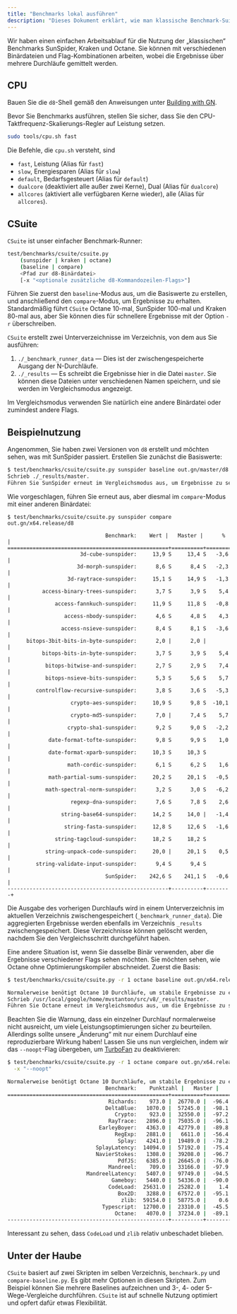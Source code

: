 ```yaml
---
title: "Benchmarks lokal ausführen"
description: "Dieses Dokument erklärt, wie man klassische Benchmark-Suiten in d8 ausführt."
---
```

Wir haben einen einfachen Arbeitsablauf für die Nutzung der „klassischen“ Benchmarks SunSpider, Kraken und Octane. Sie können mit verschiedenen Binärdateien und Flag-Kombinationen arbeiten, wobei die Ergebnisse über mehrere Durchläufe gemittelt werden.

## CPU

Bauen Sie die `d8`-Shell gemäß den Anweisungen unter [Building with GN](/docs/build-gn).

Bevor Sie Benchmarks ausführen, stellen Sie sicher, dass Sie den CPU-Taktfrequenz-Skalierungs-Regler auf Leistung setzen.

```bash
sudo tools/cpu.sh fast
```

Die Befehle, die `cpu.sh` versteht, sind

- `fast`, Leistung (Alias für `fast`)
- `slow`, Energiesparen (Alias für `slow`)
- `default`, Bedarfsgesteuert (Alias für `default`)
- `dualcore` (deaktiviert alle außer zwei Kerne), Dual (Alias für `dualcore`)
- `allcores` (aktiviert alle verfügbaren Kerne wieder), alle (Alias für `allcores`).

## CSuite

`CSuite` ist unser einfacher Benchmark-Runner:

```bash
test/benchmarks/csuite/csuite.py
    (sunspider | kraken | octane)
    (baseline | compare)
    <Pfad zur d8-Binärdatei>
    [-x "<optionale zusätzliche d8-Kommandozeilen-Flags>"]
```

Führen Sie zuerst den `baseline`-Modus aus, um die Basiswerte zu erstellen, und anschließend den `compare`-Modus, um Ergebnisse zu erhalten. Standardmäßig führt `CSuite` Octane 10-mal, SunSpider 100-mal und Kraken 80-mal aus, aber Sie können dies für schnellere Ergebnisse mit der Option `-r` überschreiben.

`CSuite` erstellt zwei Unterverzeichnisse im Verzeichnis, von dem aus Sie ausführen:

1. `./_benchmark_runner_data` — Dies ist der zwischengespeicherte Ausgang der N-Durchläufe.
1. `./_results` — Es schreibt die Ergebnisse hier in die Datei `master`. Sie können diese
  Dateien unter verschiedenen Namen speichern, und sie werden im Vergleichsmodus angezeigt.

Im Vergleichsmodus verwenden Sie natürlich eine andere Binärdatei oder zumindest andere Flags.

## Beispielnutzung

Angenommen, Sie haben zwei Versionen von `d8` erstellt und möchten sehen, was mit SunSpider passiert. Erstellen Sie zunächst die Basiswerte:

```bash
$ test/benchmarks/csuite/csuite.py sunspider baseline out.gn/master/d8
Schrieb ./_results/master.
Führen Sie SunSpider erneut im Vergleichsmodus aus, um Ergebnisse zu sehen.
```

Wie vorgeschlagen, führen Sie erneut aus, aber diesmal im `compare`-Modus mit einer anderen Binärdatei:

```
$ test/benchmarks/csuite/csuite.py sunspider compare out.gn/x64.release/d8

                               Benchmark:    Wert |   Master |      % |
===================================================+==========+========+
                       3d-cube-sunspider:     13,9 S     13,4 S   -3,6 |
                      3d-morph-sunspider:      8,6 S      8,4 S   -2,3 |
                   3d-raytrace-sunspider:     15,1 S     14,9 S   -1,3 |
           access-binary-trees-sunspider:      3,7 S      3,9 S    5,4 |
               access-fannkuch-sunspider:     11,9 S     11,8 S   -0,8 |
                  access-nbody-sunspider:      4,6 S      4,8 S    4,3 |
                 access-nsieve-sunspider:      8,4 S      8,1 S   -3,6 |
      bitops-3bit-bits-in-byte-sunspider:      2,0 |      2,0 |        |
           bitops-bits-in-byte-sunspider:      3,7 S      3,9 S    5,4 |
            bitops-bitwise-and-sunspider:      2,7 S      2,9 S    7,4 |
            bitops-nsieve-bits-sunspider:      5,3 S      5,6 S    5,7 |
         controlflow-recursive-sunspider:      3,8 S      3,6 S   -5,3 |
                    crypto-aes-sunspider:     10,9 S      9,8 S  -10,1 |
                    crypto-md5-sunspider:      7,0 |      7,4 S    5,7 |
                   crypto-sha1-sunspider:      9,2 S      9,0 S   -2,2 |
             date-format-tofte-sunspider:      9,8 S      9,9 S    1,0 |
             date-format-xparb-sunspider:     10,3 S     10,3 S        |
                   math-cordic-sunspider:      6,1 S      6,2 S    1,6 |
             math-partial-sums-sunspider:     20,2 S     20,1 S   -0,5 |
            math-spectral-norm-sunspider:      3,2 S      3,0 S   -6,2 |
                    regexp-dna-sunspider:      7,6 S      7,8 S    2,6 |
                 string-base64-sunspider:     14,2 S     14,0 |   -1,4 |
                  string-fasta-sunspider:     12,8 S     12,6 S   -1,6 |
               string-tagcloud-sunspider:     18,2 S     18,2 S        |
            string-unpack-code-sunspider:     20,0 |     20,1 S    0,5 |
         string-validate-input-sunspider:      9,4 S      9,4 S        |
                               SunSpider:    242,6 S    241,1 S   -0,6 |
---------------------------------------------------+----------+--------+
```

Die Ausgabe des vorherigen Durchlaufs wird in einem Unterverzeichnis im aktuellen Verzeichnis zwischengespeichert (`_benchmark_runner_data`). Die aggregierten Ergebnisse werden ebenfalls im Verzeichnis `_results` zwischengespeichert. Diese Verzeichnisse können gelöscht werden, nachdem Sie den Vergleichsschritt durchgeführt haben.

Eine andere Situation ist, wenn Sie dasselbe Binär verwenden, aber die Ergebnisse verschiedener Flags sehen möchten. Sie möchten sehen, wie Octane ohne Optimierungskompiler abschneidet. Zuerst die Basis:

```bash
$ test/benchmarks/csuite/csuite.py -r 1 octane baseline out.gn/x64.release/d8

Normalerweise benötigt Octane 10 Durchläufe, um stabile Ergebnisse zu erhalten.
Schrieb /usr/local/google/home/mvstanton/src/v8/_results/master.
Führen Sie Octane erneut im Vergleichsmodus aus, um die Ergebnisse zu sehen.
```

Beachten Sie die Warnung, dass ein einzelner Durchlauf normalerweise nicht ausreicht, um viele Leistungsoptimierungen sicher zu beurteilen. Allerdings sollte unsere „Änderung“ mit nur einem Durchlauf eine reproduzierbare Wirkung haben! Lassen Sie uns nun vergleichen, indem wir das `--noopt`-Flag übergeben, um [TurboFan](/docs/turbofan) zu deaktivieren:

```bash
$ test/benchmarks/csuite/csuite.py -r 1 octane compare out.gn/x64.release/d8 \
  -x "--noopt"

Normalerweise benötigt Octane 10 Durchläufe, um stabile Ergebnisse zu erhalten.
                               Benchmark:    Punktzahl |   Master |      % |
===================================================+==========+========+
                                Richards:    973.0 |  26770.0 |  -96.4 |
                               DeltaBlue:   1070.0 |  57245.0 |  -98.1 |
                                  Crypto:    923.0 |  32550.0 |  -97.2 |
                                RayTrace:   2896.0 |  75035.0 |  -96.1 |
                             EarleyBoyer:   4363.0 |  42779.0 |  -89.8 |
                                  RegExp:   2881.0 |   6611.0 |  -56.4 |
                                   Splay:   4241.0 |  19489.0 |  -78.2 |
                            SplayLatency:  14094.0 |  57192.0 |  -75.4 |
                            NavierStokes:   1308.0 |  39208.0 |  -96.7 |
                                   PdfJS:   6385.0 |  26645.0 |  -76.0 |
                                Mandreel:    709.0 |  33166.0 |  -97.9 |
                         MandreelLatency:   5407.0 |  97749.0 |  -94.5 |
                                 Gameboy:   5440.0 |  54336.0 |  -90.0 |
                                CodeLoad:  25631.0 |  25282.0 |    1.4 |
                                   Box2D:   3288.0 |  67572.0 |  -95.1 |
                                    zlib:  59154.0 |  58775.0 |    0.6 |
                              Typescript:  12700.0 |  23310.0 |  -45.5 |
                                  Octane:   4070.0 |  37234.0 |  -89.1 |
---------------------------------------------------+----------+--------+
```

Interessant zu sehen, dass `CodeLoad` und `zlib` relativ unbeschadet blieben.

## Unter der Haube

`CSuite` basiert auf zwei Skripten im selben Verzeichnis, `benchmark.py` und `compare-baseline.py`. Es gibt mehr Optionen in diesen Skripten. Zum Beispiel können Sie mehrere Baselines aufzeichnen und 3-, 4- oder 5-Wege-Vergleiche durchführen. `CSuite` ist auf schnelle Nutzung optimiert und opfert dafür etwas Flexibilität.
